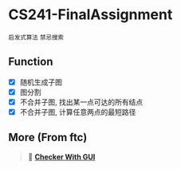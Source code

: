 # CS241-FinalAssignment

`启发式算法` `禁忌搜索`
## Function

- [x] 随机生成子图
- [x] 图分割
- [x] 不合并子图, 找出某一点可达的所有结点
- [x] 不合并子图, 计算任意两点的最短路径

## More (From ftc)
> :link: [**Checker With GUI**](https://github.com/fangtiancheng/checker)
